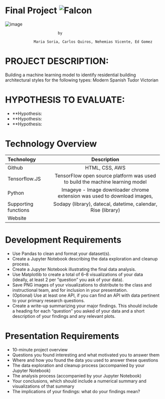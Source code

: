 # **Final Project** ![Falcon](http://nrvdata.org/wp-content/uploads/2017/10/Housing.png)
![image](https://www.google.com/imgres?imgurl=https%3A%2F%2Fcdn.houseplansservices.com%2Fproduct%2F05a1229a2b1010c72f1ec646ff0f73c263268a87760ec2a4969832fb37406dd7%2Fw1024.gif%3Fv%3D3&imgrefurl=https%3A%2F%2Fwww.builderhouseplans.com%2Fplan%2F2662-square-feet-4-bedroom-2-50-bathroom-2-garage-sp197241&docid=Xzunk8dRvdiDIM&tbnid=aQyFeg07zygvZM%3A&vet=10ahUKEwiz_fa94-jlAhWRup4KHfvLBI8QMwhvKAIwAg..i&w=1024&h=579&itg=1&bih=687&biw=1398&q=craftsman%20house&ved=0ahUKEwiz_fa94-jlAhWRup4KHfvLBI8QMwhvKAIwAg&iact=mrc&uact=8)

							by
							
			     Maria Soria, Carlos Quiros, Nehemias Vicente, Ed Gomez

# PROJECT DESCRIPTION:
Building a machine learning model to identify residential building architectural styles for the following types: 
Modern
Spanish
Tudor
Victorian


# HYPOTHESIS TO EVALUATE:

+ **Hypothesis: 
+ **Hypothesis: 
+ **Hypothesis: 

# Technology Overview

| Technology   		| Description    							|
| :---         		|     :---:      							|
|  Github      		| HTML, CSS, AWS 							|
|  Tensorflow.JS       	|TensorFlow open source platform was used to build the machine learning model  						|
|  Python         	| Imageye - Image downloader chrome extension was used to download images,|    		|
|  Supporting functions	| Sodapy (library), datecal, datetime, calendar, Rise (library)		|
|  Website		| 	|


# Development Requirements		
		
+	Use Pandas to clean and format your dataset(s). 
+	Create a Jupyter Notebook describing the data exploration and cleanup process.
+	Create a Jupyter Notebook illustrating the final data analysis. 
+	Use Matplotlib to create a total of 6–8 visualizations of your data (ideally, at least 2 per ”question” you ask of your data). 
+	Save PNG images of your visualizations to distribute to the class and instructional team, and for inclusion in your presentation. 
+	(Optional) Use at least one API, if you can find an API with data pertinent to your primary research questions. 
+	Create a write-up summarizing your major findings. This should include a heading for each “question” you asked of your data and a short description of your findings and any relevant plots.
		
# Presentation Requirements 	
		
+	10-minute project overview
+	Questions you found interesting and what motivated you to answer them
+	Where and how you found the data you used to answer these questions
+	The data exploration and cleanup process (accompanied by your Jupyter Notebook)
+	The analysis process (accompanied by your Jupyter Notebook)
+	Your conclusions, which should include a numerical summary and visualizations of that summary
+	The implications of your findings: what do your findings mean?




